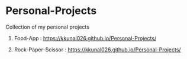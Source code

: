 # Personal-Projects 
Collection of my personal projects

1. Food-App : https://kkunal026.github.io/Personal-Projects/


2. Rock-Paper-Scissor : https://kkunal026.github.io/Personal-Projects/

